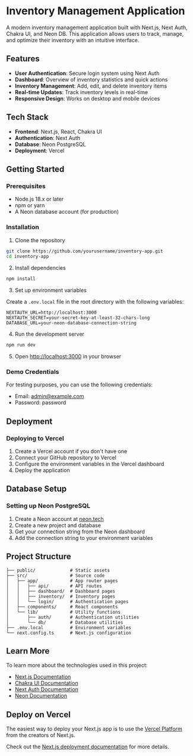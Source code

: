 # Inventory Management Application

A modern inventory management application built with Next.js, Next Auth, Chakra UI, and Neon DB. This application allows users to track, manage, and optimize their inventory with an intuitive interface.

## Features

- **User Authentication**: Secure login system using Next Auth
- **Dashboard**: Overview of inventory statistics and quick actions
- **Inventory Management**: Add, edit, and delete inventory items
- **Real-time Updates**: Track inventory levels in real-time
- **Responsive Design**: Works on desktop and mobile devices

## Tech Stack

- **Frontend**: Next.js, React, Chakra UI
- **Authentication**: Next Auth
- **Database**: Neon PostgreSQL
- **Deployment**: Vercel

## Getting Started

### Prerequisites

- Node.js 18.x or later
- npm or yarn
- A Neon database account (for production)

### Installation

1. Clone the repository

```bash
git clone https://github.com/yourusername/inventory-app.git
cd inventory-app
```

2. Install dependencies

```bash
npm install
```

3. Set up environment variables

Create a `.env.local` file in the root directory with the following variables:

```
NEXTAUTH_URL=http://localhost:3000
NEXTAUTH_SECRET=your-secret-key-at-least-32-chars-long
DATABASE_URL=your-neon-database-connection-string
```

4. Run the development server

```bash
npm run dev
```

5. Open [http://localhost:3000](http://localhost:3000) in your browser

### Demo Credentials

For testing purposes, you can use the following credentials:

- Email: admin@example.com
- Password: password

## Deployment

### Deploying to Vercel

1. Create a Vercel account if you don't have one
2. Connect your GitHub repository to Vercel
3. Configure the environment variables in the Vercel dashboard
4. Deploy the application

## Database Setup

### Setting up Neon PostgreSQL

1. Create a Neon account at [neon.tech](https://neon.tech)
2. Create a new project and database
3. Get your connection string from the Neon dashboard
4. Add the connection string to your environment variables

## Project Structure

```
├── public/             # Static assets
├── src/                # Source code
│   ├── app/            # App router pages
│   │   ├── api/        # API routes
│   │   ├── dashboard/  # Dashboard pages
│   │   ├── inventory/  # Inventory pages
│   │   └── login/      # Authentication pages
│   ├── components/     # React components
│   └── lib/            # Utility functions
│       ├── auth/       # Authentication utilities
│       └── db/         # Database utilities
├── .env.local          # Environment variables
└── next.config.ts      # Next.js configuration
```

## Learn More

To learn more about the technologies used in this project:

- [Next.js Documentation](https://nextjs.org/docs)
- [Chakra UI Documentation](https://chakra-ui.com/docs/getting-started)
- [Next Auth Documentation](https://next-auth.js.org/getting-started/introduction)
- [Neon Documentation](https://neon.tech/docs/introduction)

## Deploy on Vercel

The easiest way to deploy your Next.js app is to use the [Vercel Platform](https://vercel.com/new) from the creators of Next.js.

Check out the [Next.js deployment documentation](https://nextjs.org/docs/app/building-your-application/deploying) for more details.

